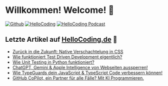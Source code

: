 # Willkommen! Welcome! 👋

[![Github](https://img.shields.io/github/followers/fschuermeyer?label=Github%20Followers&style=for-the-badge)](https://github.com/fschuermeyer/)
[![HelloCoding](https://img.shields.io/endpoint?style=for-the-badge&url=https%3A%2F%2Fhellocoding.de%2Fapi%2Fbadge%2Ffelix-schuermeyer)](https://hellocoding.de/autor/felix-schuermeyer/)
[![HelloCoding Podcast](https://img.shields.io/endpoint?style=for-the-badge&url=https%3A%2F%2Fhellocoding.de%2Fapi%2Fbadge%2Ffelix-schuermeyer%2Fpodcast)](https://hellocoding.de/podcast/)

## Letzte Artikel auf [HelloCoding.de](https://hellocoding.de/) 🧠

- [Zurück in die Zukunft: Native Verschachtelung in CSS](https://hellocoding.de/blog/coding-language/css/verschachtelung-in-css)
- [Wie funktioniert Test Driven Development eigentlich?](https://hellocoding.de/blog/coding-language/allgemein/test-driven-development)
- [Wie Unit Testing in Python funktioniert?](https://hellocoding.de/blog/coding-language/python/unit-tests)
- [ChatGPT, Gemini & Apple Intelligence von Webseiten aussperren!](https://hellocoding.de/blog/seo/ki-ausschliessen-von-webseite)
- [Wie TypeGuards dein JavaScript & TypeScript Code verbessern können!](https://hellocoding.de/blog/coding-language/javascript/typeguards)
- [GitHub CoPilot, ein Partner für alle Fälle? Mit KI Programmieren.](https://hellocoding.de/blog/coding-language/allgemein/github-copilot)
